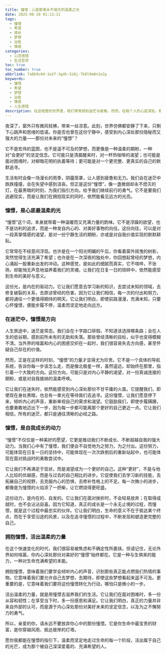 ```yaml
---
title: 憧憬：心底那束永不熄灭的温柔之光
date: 2025-08-20 01:13:11
tags:
  - 憧憬
  - 希望
  - 成长
  - 梦想
  - 治愈
  - 情感
categories:
  - 心灵感悟
  - 生活哲学
toc: true
toc_number: true
abbrlink: 7a8b9c0d-1e2f-3g4h-5i6j-7k8l9m0n1o2p
keywords:
  - 憧憬
  - 希望
  - 梦想
  - 治愈
  - 情感
  - 人生感悟
description: 在这喧嚣的世界里，我们常常感到迷茫与疲惫。然而，在每个人的心底深处，都藏着一束名为“憧憬”的光。它不是遥不可及的幻想，而是对美好未来的温柔期盼，是对生命无限可能性的坚定信念。这束光，无论经历多少风雨，都能指引我们前行，治愈我们内心的伤痕，让我们在平凡的日子里，也能活出不凡的勇气与力量。
---
```


夜深了，窗外只有微风轻拂，带来一丝凉意。此刻，世界仿佛都安静了下来，只剩下心跳声和思绪的低语。你是否也曾在这份宁静中，感受到内心深处那份隐秘而又强大的力量——那份对未来的“憧憬”？

它不是宏伟的蓝图，也不是遥不可及的梦想，而更像是一种温柔的期盼，一种对“会更好”的坚定信念。它可能只是清晨醒来时，对一杯热咖啡的渴望；也可能是面对困境时，对柳暗花明的执着等待；更可能是对一个更完整、更真实的自己的默默追寻。

生活有时会像一场漫长的雨季，阴霾笼罩，让人感到疲惫和无力。我们会在迷茫中跌跌撞撞，会在失望中感到沮丧。但正是这份“憧憬”，像一盏微弱却永不熄灭的灯，在最黑暗的时刻，为我们指引方向，给予我们继续前行的勇气。它不是要我们逃避现实，而是让我们在拥抱现实的同时，依然能看见远方的光亮。

### 憧憬，是心底最温柔的光

“憧憬”这个词，本身就带着一种温暖而又充满力量的韵味。它不是浮躁的欲望，也不是功利的追求，而是一种发自内心的、对美好事物的向往。这份向往，可以是对一段真挚情感的渴望，是对一份宁静生活的期盼，亦或是对自我价值实现的默默耕耘。

它常常在不经意间浮现。也许是在一个阳光明媚的午后，你看着窗外摇曳的树影，突然觉得生活充满了希望；也许是在一次深夜的独处中，你回想起曾经的梦想，内心涌起一股重新出发的冲动。这种感觉，是如此的细腻而真实，它不喧哗，不张扬，却能悄无声息地滋养着我们的灵魂，让我们在日复一日的琐碎中，依然能感受到生命的美好与意义。

这份光，是内在的驱动力。它让我们愿意去学习新的知识，去尝试未知的领域，去修复破裂的关系，去原谅曾经的伤害。因为它让我们相信，每一次的付出和努力，都将通往一个更值得期待的明天。它让我们明白，即使前路漫漫，充满未知，只要心怀憧憬，便能步履不停，温柔而坚定地走向远方。

### 在迷茫中，憧憬是方向

人生旅途中，迷茫是常态。我们会在十字路口徘徊，不知道该选择哪条路；会在人生的低谷期，感到前所未有的无助和失落。那些曾经清晰的目标，似乎也变得模糊不清。当外界的喧嚣和内心的困惑交织在一起时，我们很容易失去方向感，甚至怀疑自己存在的价值。

然而，正是在这样的时刻，“憧憬”的力量才显得尤为珍贵。它不是一个具体的导航系统，告诉你每一步该怎么走，而是像北极星一样，虽然遥远，却始终在那里，指引着一个大致的方向。这份方向，可能只是对内心平静的渴望，对一份真诚连接的期盼，或是对自我接纳的温柔呼唤。

它让我们在迷失时，依然能感受到内心深处那份不甘平庸的火苗。它提醒我们，即使现在身处黑暗，也总有一束光在等待我们去追寻。这份憧憬，让我们愿意停下来，倾听内心的声音，重新审视自己的需求和渴望。它鼓励我们，即使步履蹒跚，也要勇敢地迈出下一步，因为每一步都可能离那个更好的自己更近一点。它让我们相信，所有的迷茫，都只是通往清晰的必经之路。

### 憧憬，是自我成长的动力

“憧憬”不仅仅是一种美好的愿望，它更是推动我们不断成长、不断超越自我的强大动力。当我们心中有了憧憬，我们便会不自觉地为之努力，为之付出。这份努力，可能体现在日复一日的坚持中，可能体现在一次次跌倒后的重新站起中，也可能体现在面对挑战时的勇敢尝试中。

它让我们不再满足于现状，而是渴望成为一个更好的自己。这种“更好”，不是与他人比较的优越感，而是与过去的自己相比的进步。它促使我们去学习新的技能，去拓展自己的视野，去克服内心的恐惧，去修补性格上的不足。每一次微小的进步，都像是为憧憬的火焰添了一把柴，让它燃烧得更旺盛。

这份动力，是内在的、自发的。它让我们在面对挫折时，不会轻易放弃；在取得成就时，也不会沾沾自喜。因为它知道，真正的成长是一个永无止境的过程，而憧憬，就是这个过程中最忠实的伙伴。它让我们明白，生命的意义不在于抵达某个终点，而在于享受沿途的风景，以及在追寻憧憬的过程中，不断发现和塑造更完整的自己。

### 拥抱憧憬，活出温柔的力量

在这个快速变化的时代，我们很容易被焦虑和不确定性所裹挟。但请记住，无论外界如何喧嚣，你内心深处那份对美好的“憧憬”始终都在。它是一种与生俱来的能力，一种对生命充满希望的本能。

拥抱憧憬，意味着我们要学会倾听内心的声音，识别那些真正能点燃我们热情的事物。它意味着我们要允许自己去梦想，去期待，即使这些梦想看起来遥不可及。更重要的是，它意味着我们要将这份憧憬转化为行动，哪怕只是微小的一步。

活出温柔的力量，就是用憧憬去滋养我们的生活。它让我们在面对困难时，多一份从容和韧性；在享受当下时，多一份感恩和满足。它让我们明白，真正的力量并非来自外部的认可，而是源于内心深处那份对美好未来的坚定信念，以及为之不懈努力的勇气。

所以，亲爱的你，请永远不要放弃你心中的那份憧憬。它是你生命中最宝贵的财富，是你穿越风雨、抵达彼岸的灯塔。

愿你我都能在憧憬的指引下，温柔而坚定地走过生命的每一个阶段，活出属于自己的光芒，成为那个被自己深深爱着的、充满希望的人。